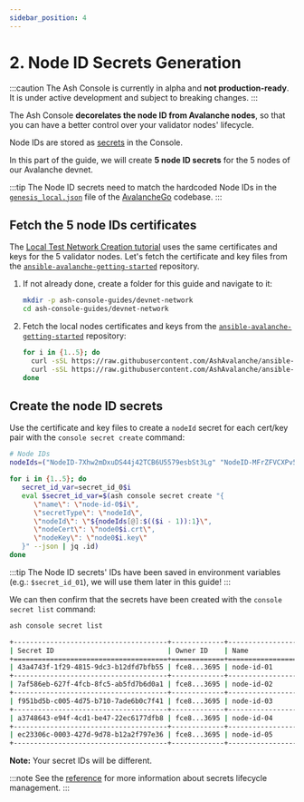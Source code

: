 ```yaml
---
sidebar_position: 4
---
```


# 2. Node ID Secrets Generation

:::caution
The Ash Console is currently in alpha and **not production-ready**. It is under active development and subject to breaking changes.
:::

The Ash Console **decorelates the node ID from Avalanche nodes**, so that you can have a better control over your validator nodes' lifecycle.

Node IDs are stored as [secrets](/docs/console/glossary#secret) in the Console.

In this part of the guide, we will create **5 node ID secrets** for the 5 nodes of our Avalanche devnet.

:::tip
The Node ID secrets need to match the hardcoded Node IDs in the [`genesis_local.json`](https://github.com/ava-labs/avalanchego/blob/master/genesis/genesis_local.json#L47) file of the [AvalancheGo](https://github.com/ava-labs/avalanchego) codebase.
:::

## Fetch the 5 node IDs certificates

The [Local Test Network Creation tutorial](/docs/toolkit/ansible-avalanche-collection/tutorials/local-test-network) uses the same certificates and keys for the 5 validator nodes. Let's fetch the certificate and key files from the [`ansible-avalanche-getting-started`](https://github.com/AshAvalanche/ansible-avalanche-getting-started) repository.

1. If not already done, create a folder for this guide and navigate to it:

   ```bash
   mkdir -p ash-console-guides/devnet-network
   cd ash-console-guides/devnet-network
   ```

2. Fetch the local nodes certificates and keys from the [`ansible-avalanche-getting-started`](https://github.com/AshAvalanche/ansible-avalanche-getting-started/tree/main/files/staking) repository:

   ```bash title="Command"
   for i in {1..5}; do
     curl -sSL https://raw.githubusercontent.com/AshAvalanche/ansible-avalanche-getting-started/main/files/staking/validator0$i.crt -o node0$i.crt
     curl -sSL https://raw.githubusercontent.com/AshAvalanche/ansible-avalanche-getting-started/main/files/staking/validator0$i.key -o node0$i.key
   done
   ```

## Create the node ID secrets

Use the certificate and key files to create a `nodeId` secret for each cert/key pair with the `console secret create` command:

```bash title="Command"
# Node IDs
nodeIds=("NodeID-7Xhw2mDxuDS44j42TCB6U5579esbSt3Lg" "NodeID-MFrZFVCXPv5iCn6M9K6XduxGTYp891xXZ" "NodeID-NFBbbJ4qCmNaCzeW7sxErhvWqvEQMnYcN" "NodeID-GWPcbFJZFfZreETSoWjPimr846mXEKCtu" "NodeID-P7oB2McjBGgW2NXXWVYjV8JEDFoW9xDE5")

for i in {1..5}; do
   secret_id_var=secret_id_0$i
   eval $secret_id_var=$(ash console secret create "{
      \"name\": \"node-id-0$i\",
      \"secretType\": \"nodeId\",
      \"nodeId\": \"${nodeIds[@]:$(($i - 1)):1}\",
      \"nodeCert\": \"node0$i.crt\",
      \"nodeKey\": \"node0$i.key\"
   }" --json | jq .id)
done
```

:::tip
The Node ID secrets' IDs have been saved in environment variables (e.g.: `$secret_id_01`), we will use them later in this guide!
:::

We can then confirm that the secrets have been created with the `console secret list` command:

```bash title="Command"
ash console secret list
```

```bash title="Output"
+--------------------------------------+-------------+--------------------+----------------+------------------+---------+
| Secret ID                            | Owner ID    | Name               | Type           | Created at       | Used by |
+======================================+=============+====================+================+==================+=========+
| 43a4743f-1f29-4815-9dc3-b12dfd7bfb55 | fce8...3695 | node-id-01         | NodeId         | 2023-11-23T14:54 | 0       |
+--------------------------------------+-------------+--------------------+----------------+------------------+---------+
| 7af586eb-627f-4fcb-8fc5-ab5fd7b6d0a1 | fce8...3695 | node-id-02         | NodeId         | 2023-11-23T14:54 | 0       |
+--------------------------------------+-------------+--------------------+----------------+------------------+---------+
| f951bd5b-c005-4d75-b710-7ade6b0c7f41 | fce8...3695 | node-id-03         | NodeId         | 2023-11-23T14:54 | 0       |
+--------------------------------------+-------------+--------------------+----------------+------------------+---------+
| a3748643-e94f-4cd1-be47-22ec6177dfb8 | fce8...3695 | node-id-04         | NodeId         | 2023-11-23T14:54 | 0       |
+--------------------------------------+-------------+--------------------+----------------+------------------+---------+
| ec23306c-0003-427d-9d78-b12a2f797e36 | fce8...3695 | node-id-05         | NodeId         | 2023-11-23T14:54 | 0       |
+--------------------------------------+-------------+--------------------+----------------+------------------+---------+
```

**Note:** Your secret IDs will be different.

:::note
See the [reference](/docs/console/reference/secret-management) for more information about secrets lifecycle management.
:::

